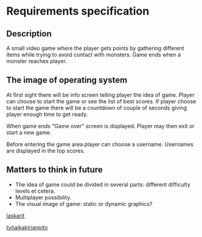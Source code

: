 # Requirements specification



## Description

A small video game where the player gets points by gathering different items while trying to avoid contact with monsters. Game ends when a monster
reaches player.


## The image of operating system

At first sight there will be info screen telling player the idea of game. Player can choose to start the game or see the list of best scores.
If player choose to start the game there will be a countdown of couple of seconds giving player enough time to get ready.

When game ends "Game over" screen is displayed. Player may then exit or start a new game.

Before entering the game area player can choose a username. Usernames are displayed in the top scores.


## Matters to think in future

- The idea of game could be divided in several parts: different difficulty levels et cetera.
- Multiplayer possibility.
- The visual image of game: static or dynamic graphics?


[laskarit](/laskarit)

[työaikakirjanpito](/tuntikirjanpito)
